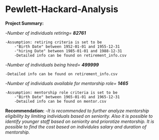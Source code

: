 # Pewlett-Hackard-Analysis

**Project Summary:**

-*Number of individuals retiring= **82761*** 

	-Assumption: retiring criteria is set to be
		-"Birth Date" between 1952-01-01 and 1955-12-31
		-"hiring Date" between 1985-01-01 and 1988-12-31
		-Detailed info can be found on retirement_info.csv

-*Number of individuals being hired= **499999*** 

	-Detailed info can be found on retirement_info.csv  
	
-*Number of individuals available for mentorship role= **1465*** 

	-Assumption: mentorship role criteria is set to be
		-"Birth Date" between 1965-01-01 and 1965-12-31
		-Detailed info can be found on mentor.csv

**Recommendation:**
-*It is recommended to further analyze mentorship eligibility by limiting individuals based on seniority. Also it is possible to identify younger staff based on seniority and priorotize mentorship. It is possible to find the cost based on individules salary and duration of mentorship.* 
